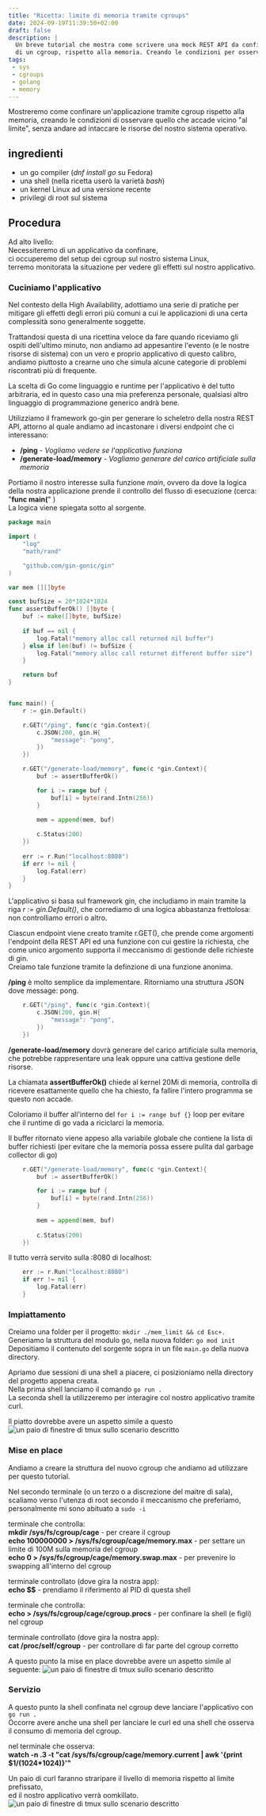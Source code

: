 ```yaml
---
title: "Ricetta: limite di memoria tramite cgroups"
date: 2024-09-19T11:39:50+02:00
draft: false
description: |
  Un breve tutorial che mostra come scrivere una mock REST API da confinare all'interno
  di un cgroup, rispetto alla memoria. Creando le condizioni per osservare quello che accade vicino al limite.
tags:
 - sys
 - cgroups
 - golang
 - memory
---
```


Mostreremo come confinare un'applicazione tramite cgroup rispetto alla memoria,
creando le condizioni di osservare quello che accade vicino "al limite",
senza andare ad intaccare le risorse del nostro sistema operativo.

## ingredienti

 + un go compiler (*dnf install go* su Fedora)
 + una shell (nella ricetta userò la varietà *bash*)
 + un kernel Linux ad una versione recente
 + privilegi di root sul sistema

## Procedura
Ad alto livello:   
Necessiteremo di un applicativo da confinare,    
ci occuperemo del setup dei cgroup sul nostro sistema Linux,    
terremo monitorata la situazione per vedere gli effetti sul nostro applicativo.

### Cuciniamo l'applicativo
Nel contesto della High Availability, adottiamo una serie di pratiche per mitigare gli effetti degli
errori più comuni a cui le applicazioni di una certa complessità sono generalmente soggette.

Trattandosi questa di una ricettina veloce da fare quando riceviamo gli ospiti dell'ultimo minuto,
non andiamo ad appesantire l'evento (e le nostre risorse di sistema) con un vero e proprio applicativo di questo calibro,
andiamo piuttosto a crearne uno che simula alcune categorie di problemi riscontrati più di frequente.

La scelta di Go come linguaggio e runtime per l'applicativo è del tutto arbitraria, ed in questo caso una
mia preferenza personale, qualsiasi altro linguaggio di programmazione generico andrà bene.

Utilizziamo il framework go-gin per generare lo scheletro della nostra REST API,
attorno al quale andiamo ad incastonare i diversi endpoint che ci interessano:

  + **/ping** - *Vogliamo vedere se l'applicativo funziona*
  + **/generate-load/memory** - *Vogliamo generare del carico artificiale sulla memoria*

Portiamo il nostro interesse sulla funzione *main*, ovvero da dove la logica
della nostra applicazione prende il controllo del flusso di esecuzione (cerca: "**func main(**" )   
La logica viene spiegata sotto al sorgente.
```go main.go
package main

import (
	"log"
	"math/rand"

	"github.com/gin-gonic/gin"
)

var mem [][]byte

const bufSize = 20*1024*1024
func assertBufferOk() []byte {
	buf := make([]byte, bufSize)
	
	if buf == nil {
		log.Fatal("memory alloc call returned nil buffer")
	} else if len(buf) != bufSize {
		log.Fatal("memory alloc call returnet different buffer size")
	}

	return buf
}


func main() {
	r := gin.Default()

	r.GET("/ping", func(c *gin.Context){
		c.JSON(200, gin.H{
			"message": "pong",
		})
	})

	r.GET("/generate-load/memory", func(c *gin.Context){
		buf := assertBufferOk()

		for i := range buf {
			buf[i] = byte(rand.Intn(256))
		}

		mem = append(mem, buf)
		
		c.Status(200)
	})
	
	err := r.Run("localhost:8080")
	if err != nil {
		log.Fatal(err)
	}
}

```

L'applicativo si basa sul framework gin, che includiamo in main tramite la riga *r := gin.Default()*,
che corrediamo di una logica abbastanza frettolosa: non controlliamo errori o altro.

Ciascun endpoint viene creato tramite r.GET(), che prende come argomenti l'endpoint della REST API ed una funzione
con cui gestire la richiesta, che come unico argomento supporta il meccanismo di gestionde delle richieste di gin.   
Creiamo tale funzione tramite la definzione di una funzione anonima.

**/ping** è molto semplice da implementare. Ritorniamo una struttura JSON dove message: pong.
```go
	r.GET("/ping", func(c *gin.Context){
		c.JSON(200, gin.H{
			"message": "pong",
		})
	})
```

**/generate-load/memory** dovrà generare del carico artificiale sulla memoria, che potrebbe rappresentare
una leak oppure una cattiva gestione delle risorse.

La chiamata **assertBufferOk()** chiede al kernel 20Mi di memoria, controlla di ricevere esattamente
quello che ha chiesto, fa fallire l'intero programma se questo non accade.   

Coloriamo il buffer all'interno del `for i := range buf {}` loop per evitare che il runtime di go
vada a riciclarci la memoria.

Il buffer ritornato viene appeso alla variabile globale che contiene la lista di buffer richiesti (per
evitare che la memoria possa essere pulita dal garbage collector di go)
```go
	r.GET("/generate-load/memory", func(c *gin.Context){
		buf := assertBufferOk()

		for i := range buf {
			buf[i] = byte(rand.Intn(256))
		}
		
		mem = append(mem, buf)
		
		c.Status(200)
	})
```

Il tutto verrà servito sulla :8080 di localhost:
```go
	err := r.Run("localhost:8080")
	if err != nil {
		log.Fatal(err)
	}
```

### Impiattamento
Creiamo una folder per il progetto: `mkdir ./mem_limit && cd Esc+.`   
Generiamo la struttura del modulo go, nella nuova folder: `go mod init`   
Depositiamo il contenuto del sorgente sopra in un file `main.go` della nuova directory.

Apriamo due sessioni di una shell a piacere, ci posizioniamo nella directory del progetto appena creata.   
Nella prima shell lanciamo il comando `go run .`   
La seconda shell la utilizzeremo per interagire col nostro applicativo tramite curl.

Il piatto dovrebbe avere un aspetto simile a questo
![un paio di finestre di tmux sullo scenario descritto](/posts/images/gorest_1-curl.png "REST api e curl")

### Mise en place
Andiamo a creare la struttura del nuovo cgroup che andiamo ad utilizzare per questo tutorial.

Nel secondo terminale (o un terzo o a discrezione del maitre di sala), scaliamo verso l'utenza di root
secondo il meccanismo che preferiamo, personalmente mi sono abituato a `sudo -i`

terminale che controlla:   
**mkdir /sys/fs/cgroup/cage** - per creare il cgroup    
**echo 100000000 > /sys/fs/cgroup/cage/memory.max** - per settare un limite di 100M sulla memoria del cgroup    
**echo 0 > /sys/fs/cgroup/cage/memory.swap.max** - per prevenire lo swapping all'interno del cgroup

terminale controllato (dove gira la nostra app):   
**echo $$** - prendiamo il riferimento al PID di questa shell

terminale che controlla:   
**echo <PID> > /sys/fs/cgroup/cage/cgroup.procs** - per confinare la shell (e figli) nel cgroup   

terminale controllato (dove gira la nostra app):   
**cat /proc/self/cgroup** - per controllare di far parte del cgroup corretto

A questo punto la mise en place dovrebbe avere un aspetto simile al seguente:
![un paio di finestre di tmux sullo scenario descritto](/posts/images/gorest_1-cgroup-setup.png "setup del cgroup")


### Servizio
A questo punto la shell confinata nel cgroup deve lanciare l'applicativo con `go run .`  
Occorre avere anche una shell per lanciare le curl ed una shell che osserva il consumo di memoria del cgroup.

nel terminale che osserva:   
**watch -n .3 -t "cat /sys/fs/cgroup/cage/memory.current | awk '{print \$1/(1024*1024)}'"**

Un paio di curl faranno straripare il livello di memoria rispetto al limite prefissato,  
ed il nostro applicativo verrà oomkillato.
![un paio di finestre di tmux sullo scenario descritto](/posts/images/gorest_1-oomkilled.png "rest api killed")

